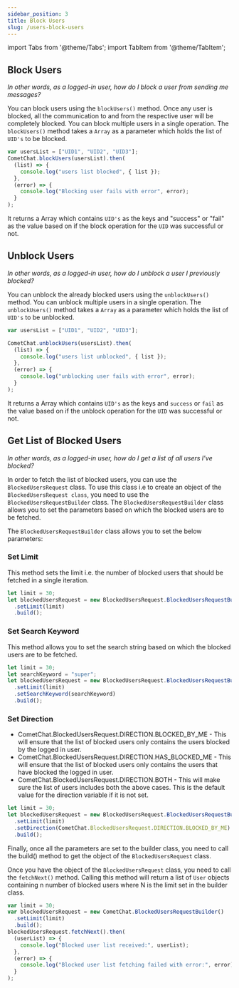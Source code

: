 ```yaml
---
sidebar_position: 3
title: Block Users
slug: /users-block-users
---
```


import Tabs from '@theme/Tabs';
import TabItem from '@theme/TabItem';

## Block Users

_In other words, as a logged-in user, how do I block a user from sending me messages?_

You can block users using the `blockUsers()` method. Once any user is blocked, all the communication to and from the respective user will be completely blocked. You can block multiple users in a single operation. The `blockUsers()` method takes a `Array` as a parameter which holds the list of `UID's` to be blocked.

<Tabs>
<TabItem value="Block Users" label="Block Users">

```javascript
var usersList = ["UID1", "UID2", "UID3"];
CometChat.blockUsers(usersList).then(
  (list) => {
    console.log("users list blocked", { list });
  },
  (error) => {
    console.log("Blocking user fails with error", error);
  }
);
```

</TabItem>
</Tabs>

It returns a Array which contains `UID's` as the keys and "success" or "fail" as the value based on if the block operation for the `UID` was successful or not.

## Unblock Users

_In other words, as a logged-in user, how do I unblock a user I previously blocked?_

You can unblock the already blocked users using the `unblockUsers()` method. You can unblock multiple users in a single operation. The `unblockUsers()` method takes a `Array` as a parameter which holds the list of `UID's` to be unblocked.

<Tabs>
<TabItem value="Unblock Users" label="Unblock Users">

```javascript
var usersList = ["UID1", "UID2", "UID3"];

CometChat.unblockUsers(usersList).then(
  (list) => {
    console.log("users list unblocked", { list });
  },
  (error) => {
    console.log("unblocking user fails with error", error);
  }
);
```

</TabItem>
</Tabs>

It returns a Array which contains `UID's` as the keys and `success` or `fail` as the value based on if the unblock operation for the `UID` was successful or not.

## Get List of Blocked Users

_In other words, as a logged-in user, how do I get a list of all users I've blocked?_

In order to fetch the list of blocked users, you can use the `BlockedUsersRequest` class. To use this class i.e to create an object of the `BlockedUsersRequest class`, you need to use the `BlockedUsersRequestBuilder` class. The `BlockedUsersRequestBuilder` class allows you to set the parameters based on which the blocked users are to be fetched.

The `BlockedUsersRequestBuilder` class allows you to set the below parameters:

### Set Limit

This method sets the limit i.e. the number of blocked users that should be fetched in a single iteration.

<Tabs>
<TabItem value="Javascript" label="Javascript">

```javascript
let limit = 30;
let blockedUsersRequest = new BlockedUsersRequest.BlockedUsersRequestBuilder()
  .setLimit(limit)
  .build();
```

</TabItem>
</Tabs>

### Set Search Keyword

This method allows you to set the search string based on which the blocked users are to be fetched.

<Tabs>
<TabItem value="Javascript" label="Javascript">

```javascript
let limit = 30;
let searchKeyword = "super";
let blockedUsersRequest = new BlockedUsersRequest.BlockedUsersRequestBuilder()
  .setLimit(limit)
  .setSearchKeyword(searchKeyword)
  .build();
```

</TabItem>
</Tabs>

### Set Direction

- CometChat.BlockedUsersRequest.DIRECTION.BLOCKED_BY_ME - This will ensure that the list of blocked users only contains the users blocked by the logged in user.
- CometChat.BlockedUsersRequest.DIRECTION.HAS_BLOCKED_ME - This will ensure that the list of blocked users only contains the users that have blocked the logged in user.
- CometChat.BlockedUsersRequest.DIRECTION.BOTH - This will make sure the list of users includes both the above cases. This is the default value for the direction variable if it is not set.

<Tabs>
<TabItem value="Javascript" label="Javascript">

```javascript
let limit = 30;
let blockedUsersRequest = new BlockedUsersRequest.BlockedUsersRequestBuilder()
  .setLimit(limit)
  .setDirection(CometChat.BlockedUsersRequest.DIRECTION.BLOCKED_BY_ME)
  .build();
```

</TabItem>
</Tabs>

Finally, once all the parameters are set to the builder class, you need to call the build() method to get the object of the `BlockedUsersRequest` class.

Once you have the object of the `BlockedUsersRequest` class, you need to call the `fetchNext()` method. Calling this method will return a list of `User` objects containing n number of blocked users where N is the limit set in the builder class.

<Tabs>
<TabItem value="Javascript" label="Javascript">

```javascript
var limit = 30;
var blockedUsersRequest = new CometChat.BlockedUsersRequestBuilder()
  .setLimit(limit)
  .build();
blockedUsersRequest.fetchNext().then(
  (userList) => {
    console.log("Blocked user list received:", userList);
  },
  (error) => {
    console.log("Blocked user list fetching failed with error:", error);
  }
);
```

</TabItem>
</Tabs>
